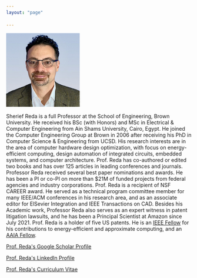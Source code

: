 ```yaml
---
layout: "page"

---
```




![](/members/sreda_mini.jpg)


Sherief Reda is a full Professor at the School of Engineering, Brown University. He received his BSc (with Honors) and MSc in Electrical & Computer Engineering from Ain Shams University, Cairo, Egypt. He joined the Computer Engineering Group at Brown in 2006 after receiving his PhD in Computer Science & Engineering from UCSD. His research interests are in the area of computer hardware design optimization, with focus on energy-efficient computing, design automation of integrated circuits, embedded systems, and computer architecture.  Prof. Reda has co-authored or edited two books and has over 125 articles in leading conferences and journals. Professor Reda received several best paper nominations and awards. He has been a PI or co-PI on more than $21M of funded projects from federal agencies and industry corporations. Prof. Reda is a recipient of NSF CAREER award. He served as a technical program committee member for many IEEE/ACM conferences in his research area, and as an associate editor for ElSevier Integration and IEEE Transactions on CAD.  Besides his Academic work, Professor Reda also serves as an expert witness in patent litigation lawsuits, and he has been a Principal Scientist at Amazon since July 2021. Prof. Reda is a holder of five US patents. He is an [IEEE Fellow](https://www.computer.org/press-room/2022-news/ieee-computer-society-announces-2023-class-of-fellows) for his contributions to energy-efficient and approximate computing, and an [AAIA Fellow](https://aaia-ai.org/fellows?words=Sherief%20Reda).

[Prof. Reda's Google Scholar Profile](https://scholar.google.com/citations?user=p69MQp4AAAAJ&hl=en&oi=ao)

[Prof. Reda's LinkedIn Profile](https://www.linkedin.com/in/sherief-reda-59a37218/) 

[Prof. Reda's Curriculum Vitae](https://vivo.brown.edu/docs/s/sreda_cv.pdf?dt=524816356)
